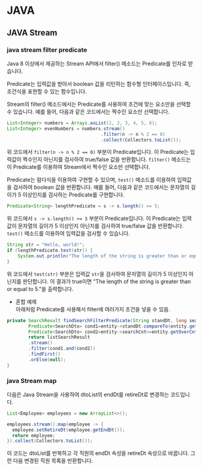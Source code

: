# JAVA

## JAVA Stream

### java stream filter predicate 
Java 8 이상에서 제공하는 Stream API에서 filter() 메소드는 Predicate를 인자로 받습니다.

Predicate는 입력값을 받아서 boolean 값을 리턴하는 함수형 인터페이스입니다. 즉, 조건식을 표현할 수 있는 함수입니다.

Stream의 filter() 메소드에서는 Predicate를 사용하여 조건에 맞는 요소만을 선택할 수 있습니다. 예를 들어, 다음과 같은 코드에서는 짝수인 요소만 선택합니다.

```java
List<Integer> numbers = Arrays.asList(1, 2, 3, 4, 5, 6);
List<Integer> evenNumbers = numbers.stream()
                                   .filter(n -> n % 2 == 0)
                                   .collect(Collectors.toList());
```

위 코드에서 `filter(n -> n % 2 == 0)` 부분이 Predicate입니다. 이 Predicate는 입력값이 짝수인지 아닌지를 검사하여 true/false 값을 반환합니다. `filter()` 메소드는 이 Predicate를 이용하여 Stream에서 짝수인 요소만 선택합니다.

Predicate는 람다식을 이용하여 구현할 수 있으며, `test()` 메소드를 이용하여 입력값을 검사하여 boolean 값을 반환합니다. 예를 들어, 다음과 같은 코드에서는 문자열의 길이가 5 이상인지를 검사하는 Predicate를 구현합니다.

```java
Predicate<String> lengthPredicate = s -> s.length() >= 5;
```

위 코드에서 `s -> s.length() >= 5` 부분이 Predicate입니다. 이 Predicate는 입력값이 문자열의 길이가 5 이상인지 아닌지를 검사하여 true/false 값을 반환합니다. `test()` 메소드를 이용하여 입력값을 검사할 수 있습니다.

```java
String str = "Hello, world!";
if (lengthPredicate.test(str)) {
    System.out.println("The length of the string is greater than or equal to 5.");
}
```

위 코드에서 `test(str)` 부분은 입력값 `str`을 검사하여 문자열의 길이가 5 이상인지 아닌지를 판단합니다. 이 결과가 true이면 "The length of the string is greater than or equal to 5."을 출력합니다.


- 혼합 예제  
아래처럼 Predicate를 사용해서 filter에 여러가지 조건을 넣을 수 있음.
```java
private SearchResult findSearchFilterPredicate(String standDt, long searchCnt){
        Predicate<SearchDto> cond1=entity->standDt.compareTo(entity.getBeginDt())>=0 && standDt.compareTo(entity.getEndDt())<=0;
        Predicate<SearchDto> cond2=entity->searchCnt>=entity.getOverCnt() && searchCnt<=entity.getBelowCnt();
        return listSearchResult
        .stream()
        .filter(cond1.and(cond2))
        .findFirst()
        .orElse(null);
}
```


### java Stream map
다음은 Java Stream을 사용하여 dtoList의 endDt를 retireDt로 변경하는 코드입니다.

```java
List<Employee> employees = new ArrayList<>();

employees.stream().map(employee -> {
  employee.setRetireDt(employee.getEndDt());
  return employee;
}).collect(Collectors.toList());
```

이 코드는 dtoList를 반복하고 각 직원의 endDt 속성을 retireDt 속성으로 바꿉니다. 그런 다음 변경된 직원 목록을 반환합니다.
